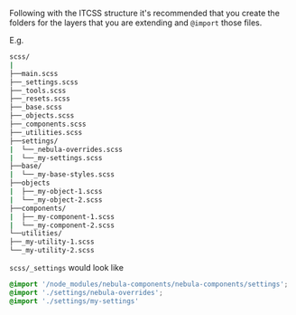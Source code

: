 Following with the ITCSS structure it's recommended that
you create the folders for the layers that you are extending and `@import` those files.

E.g.

```bash
scss/
|
├──main.scss
├──_settings.scss
├──_tools.scss
├──_resets.scss
├──_base.scss
├──_objects.scss
├──_components.scss
├──_utilities.scss
├──settings/
|  └──_nebula-overrides.scss
|  └──_my-settings.scss
├──base/
|  └──_my-base-styles.scss
├──objects
|  ├──_my-object-1.scss
|  └──_my-object-2.scss
├──components/
|  ├──_my-component-1.scss
|  └──_my-component-2.scss
└──utilities/
├──_my-utility-1.scss
└──_my-utility-2.scss
```

`scss/_settings` would look like

```scss
@import '/node_modules/nebula-components/nebula-components/settings';
@import './settings/nebula-overrides';
@import './settings/my-settings'
```
